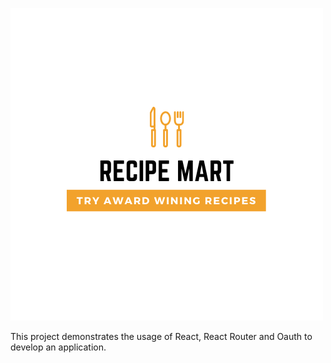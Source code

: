 ![RecipeMart.com](/src/images/RecipeMartLogo.png)

This project demonstrates the usage of React, React Router and Oauth to develop an application. 
